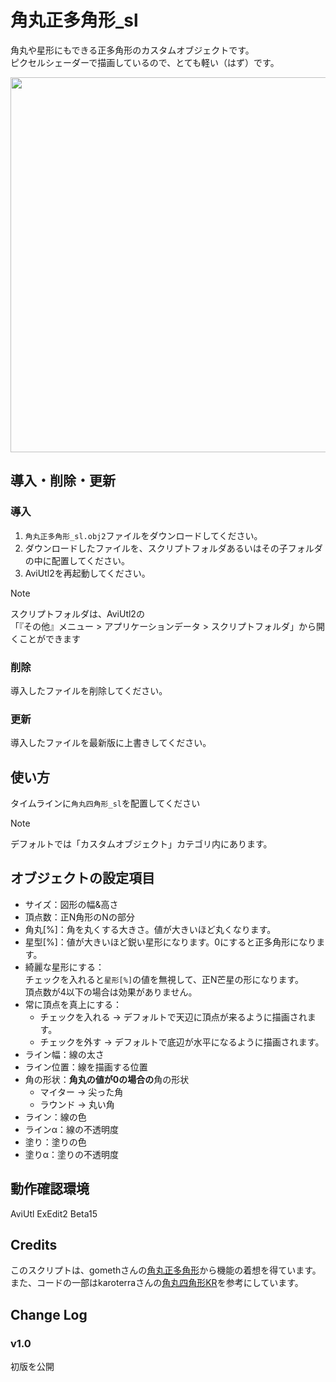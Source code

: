# 角丸正多角形_sl

角丸や星形にもできる正多角形のカスタムオブジェクトです。<br>
ピクセルシェーダーで描画しているので、とても軽い（はず）です。

<img src="./角丸正多角形_sl.avif" width=600>


## 導入・削除・更新

### 導入
1. `角丸正多角形_sl.obj2`ファイルをダウンロードしてください。
2. ダウンロードしたファイルを、スクリプトフォルダあるいはその子フォルダの中に配置してください。
3. AviUtl2を再起動してください。

> [!Note]
> スクリプトフォルダは、AviUtl2の<br>
> 「『その他』メニュー > アプリケーションデータ > スクリプトフォルダ」から開くことができます

### 削除
導入したファイルを削除してください。

### 更新
導入したファイルを最新版に上書きしてください。

## 使い方
タイムラインに`角丸四角形_sl`を配置してください

> [!Note]
> デフォルトでは「カスタムオブジェクト」カテゴリ内にあります。


## オブジェクトの設定項目
- サイズ：図形の幅&高さ
- 頂点数：正N角形のNの部分
- 角丸[%]：角を丸くする大きさ。値が大きいほど丸くなります。
- 星型[%]：値が大きいほど鋭い星形になります。0にすると正多角形になります。
- 綺麗な星形にする：<br>
  チェックを入れると`星形[%]`の値を無視して、正N芒星の形になります。<br>
  頂点数が4以下の場合は効果がありません。
- 常に頂点を真上にする：
  - チェックを入れる → デフォルトで天辺に頂点が来るように描画されます。
  - チェックを外す → デフォルトで底辺が水平になるように描画されます。
- ライン幅：線の太さ
- ライン位置：線を描画する位置
- 角の形状：**角丸の値が0の場合の**角の形状
  - マイター → 尖った角
  - ラウンド → 丸い角
- ライン：線の色
- ラインα：線の不透明度
- 塗り：塗りの色
- 塗りα：塗りの不透明度


## 動作確認環境
AviUtl ExEdit2 Beta15


## Credits
このスクリプトは、gomethさんの[角丸正多角形](https://www.nicovideo.jp/watch/sm38077066)から機能の着想を得ています。<br>
また、コードの一部はkaroterraさんの[角丸四角形KR](https://github.com/karoterra/aviutl2-RoundedRect)を参考にしています。


## Change Log

### v1.0
初版を公開
